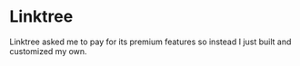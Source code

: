 # Linktree

Linktree asked me to pay for its premium features so instead I just built and customized my own.
